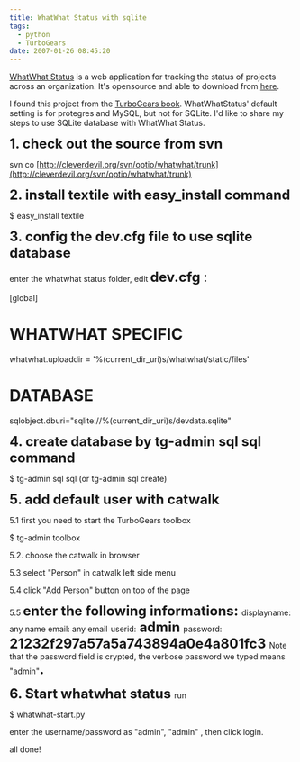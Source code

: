 ```yaml
---
title: WhatWhat Status with sqlite
tags:
  - python
  - TurboGears
date: 2007-01-26 08:45:20
---
```


[WhatWhat Status](http://cleverdevil.org/whatwhat/wiki) is a web application for tracking the status of projects across
an organization. It's opensource and able to download from [here](http://cleverdevil.org/whatwhat/wiki).

I found this project from the [TurboGears book](http://www.turbogearsbook.com/). WhatWhatStatus'  default setting is for protegres and MySQL, but not for SQLite. I'd like to share my steps to use  SQLite database with  WhatWhat Status.

<span style="font-weight: bold;font-size:24;" >1\.  check out the source from svn</span>

svn co [http://cleverdevil.org/svn/optio/whatwhat/trunk](http://cleverdevil.org/svn/optio/whatwhat/trunk)

<span style="font-weight: bold;font-size:24;" >2\.  install textile with easy_install command</span>

$ easy_install textile

<span style="font-weight: bold;font-size:24;" >3\. config the dev.cfg file to use sqlite database</span>

enter the whatwhat status folder, edit <span style="font-weight: bold;font-size:24;" >dev.cfg </span><span style="font-size:24;">:</span>

[global]
# WHATWHAT SPECIFIC
whatwhat.uploaddir = '%(current_dir_uri)s/whatwhat/static/files'

# DATABASE
sqlobject.dburi="sqlite://%(current_dir_uri)s/devdata.sqlite"

<span style="font-weight: bold;font-size:24;" >4\. create database by tg-admin sql sql command</span>

$ tg-admin sql sql (or tg-admin sql create)

<span style="font-weight: bold;font-size:24;" >5\.  add default user with catwalk</span>

5.1 first you need to start the TurboGears toolbox

$ tg-admin toolbox

5.2\. choose the catwalk in browser

5.3 select "Person" in catwalk left side menu

5.4 click "Add Person" button on top of the page

5.5 <span style="font-weight: bold;font-size:24;" >enter the following informations:
</span>
displayname: any name
email: any email<span style="font-weight: bold;font-size:24;" >
</span>userid:<span style="font-weight: bold;font-size:24;" > admin
</span>password:<span style="font-weight: bold;font-size:24;" > 21232f297a57a5a743894a0e4a801fc3
</span>
Note that the password field is crypted, the verbose password we typed means "admin"<span style="font-weight: bold;font-size:24;" >.

<span style="font-weight: bold;font-size:24;" >6\. Start whatwhat status
</span></span>
run

$ whatwhat-start.py<span style="font-weight: bold;font-size:24;" ><span style="font-weight: bold;font-size:24;" >

</span></span>enter the username/password as "admin", "admin"
, then click login.

all done!